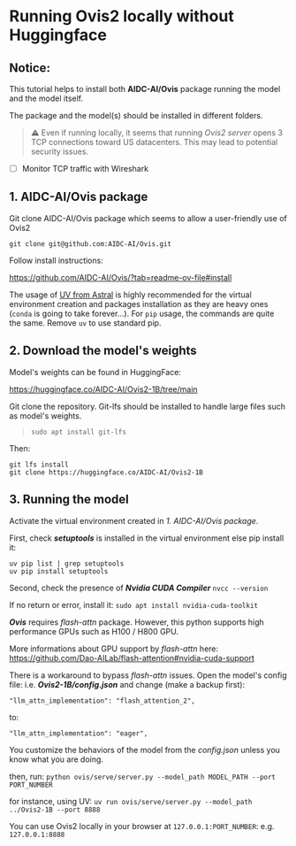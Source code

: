 # Running Ovis2 locally without Huggingface

## Notice:

This tutorial helps to install both **AIDC-AI/Ovis** package running the model and the model itself.

The package and the model(s) should be installed in different folders.

> **:warning:** Even if running locally, it seems that running *Ovis2 server* opens 3 TCP connections toward US datacenters.
  This may lead to potential security issues.
  * [ ] Monitor TCP traffic with Wireshark


## 1. AIDC-AI/Ovis package

Git clone AIDC-AI/Ovis package which seems to allow a user-friendly use of Ovis2

`git clone git@github.com:AIDC-AI/Ovis.git`

Follow install instructions:

https://github.com/AIDC-AI/Ovis/?tab=readme-ov-file#install

The usage of [UV from Astral](https://docs.astral.sh/uv/) is highly recommended for the virtual environment creation and packages installation as they are heavy ones (`conda` is going to take forever...). For `pip` usage, the commands are quite the same. Remove `uv` to use standard pip.


## 2. Download the model's weights

Model's weights can be found in HuggingFace:

https://huggingface.co/AIDC-AI/Ovis2-1B/tree/main

Git clone the repository. Git-lfs should be installed to handle large files such as model's weights.
> `sudo apt install git-lfs`

Then:
```
git lfs install
git clone https://huggingface.co/AIDC-AI/Ovis2-1B
```

## 3. Running the model

Activate the virtual environment created in *1. AIDC-AI/Ovis package*.

First, check ***setuptools*** is installed in the virtual environment else pip install it:
```
uv pip list | grep setuptools
uv pip install setuptools
```

Second, check the presence of ***Nvidia CUDA Compiler***
`nvcc --version`

If no return or error, install it:
`sudo apt install nvidia-cuda-toolkit`

***Ovis*** requires *flash-attn* package. However, this python supports high performance GPUs such as H100 / H800 GPU.

More informations about GPU support by *flash-attn* here: https://github.com/Dao-AILab/flash-attention#nvidia-cuda-support

There is a workaround to bypass *flash-attn* issues.
Open the model's config file: i.e. ***Ovis2-1B/config.json*** and change (make a backup first):

`"llm_attn_implementation": "flash_attention_2",`

to:

`"llm_attn_implementation": "eager",`

You customize the behaviors of the model from the *config.json* unless you know what you are doing.

then, run:
`python ovis/serve/server.py --model_path MODEL_PATH --port PORT_NUMBER`

for instance, using UV:
`uv run ovis/serve/server.py --model_path ../Ovis2-1B --port 8888`

You can use Ovis2 locally in your browser at `127.0.0.1:PORT_NUMBER`: e.g. `127.0.0.1:8888`

